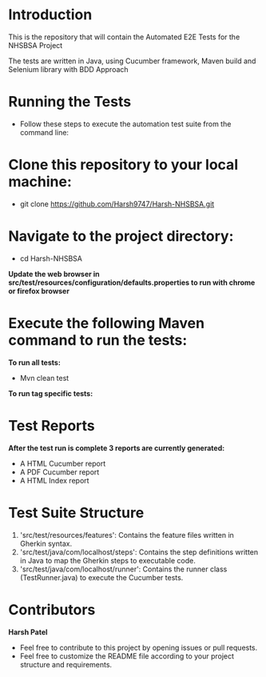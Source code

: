 # Introduction

This is the repository that will contain the Automated E2E Tests for the NHSBSA Project

The tests are written in Java, using Cucumber framework, Maven build and Selenium library with BDD Approach

# Running the Tests
- Follow these steps to execute the automation test suite from the command line:

# Clone this repository to your local machine:
- git clone https://github.com/Harsh9747/Harsh-NHSBSA.git

# Navigate to the project directory:
- cd Harsh-NHSBSA

**Update the web browser in src/test/resources/configuration/defaults.properties to run with chrome or firefox browser**

# Execute the following Maven command to run the tests:
**To run all tests:**
- Mvn clean test

**To run tag specific tests:**

# Test Reports
**After the test run is complete 3 reports are currently generated:**
- A HTML Cucumber report
- A PDF Cucumber report
- A HTML Index report

# Test Suite Structure
1. 'src/test/resources/features': Contains the feature files written in Gherkin syntax.
2. 'src/test/java/com/localhost/steps': Contains the step definitions written in Java to map the Gherkin steps to executable code.
3. 'src/test/java/com/localhost/runner': Contains the runner class (TestRunner.java) to execute the Cucumber tests.

# Contributors
**Harsh Patel**

- Feel free to contribute to this project by opening issues or pull requests.
- Feel free to customize the README file according to your project structure and requirements.
